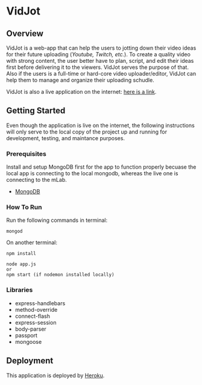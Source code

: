 # VidJot
## Overview
VidJot is a web-app that can help the users to jotting down their video ideas for their future uploading (*Youtube, Twitch, etc.*). To create a quality video with strong content, the user better have to plan, script, and edit their ideas first before delivering it to the viewers. VidJot serves the purpose of that. Also if the users is a full-time or hard-core video uploader/editor, VidJot can help them to manage and organize their uploading schudle.

VidJot is also a live application on the internet: [here is a link](https://evening-hollows-65498.herokuapp.com/).

## Getting Started
Even though the application is live on the internet, the following instructions will only serve to the local copy of the project up and running for development, testing, and maintance purposes.

### Prerequisites
Install and setup MongoDB first for the app to function properly becuase the local app is connecting to the local mongodb, whereas the live one is connecting to the mLab.
  * [MongoDB](https://docs.mongodb.com/manual/tutorial/install-mongodb-on-os-x/?_ga=2.235436548.4094096.1533414753-345378373.1529090851)

### How To Run
Run the following commands in terminal:
```
mongod
```
On another terminal:
```
npm install
```
```
node app.js
or
npm start (if nodemon installed locally)
```
### Libraries
* express-handlebars
* method-override
* connect-flash
* express-session
* body-parser
* passport
* mongoose

## Deployment
This application is deployed by [Heroku](https://www.heroku.com/).
